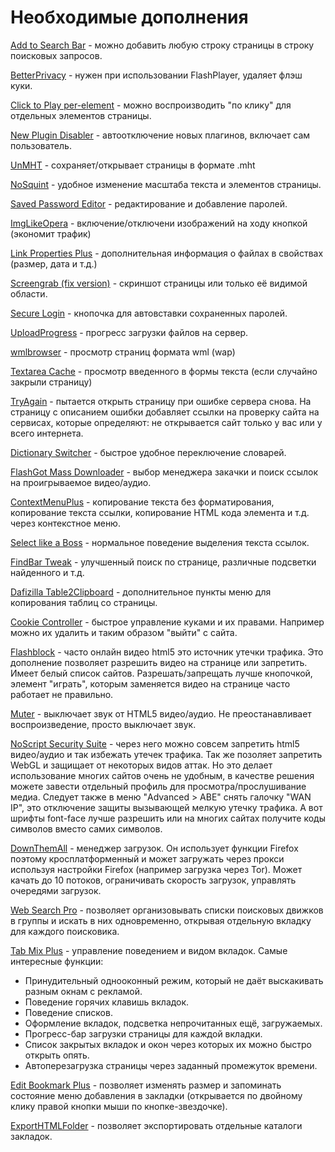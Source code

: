 # Необходимые дополнения

[Add to Search Bar](https://addons.mozilla.org/en-us/firefox/addon/add-to-search-bar) - можно добавить любую строку страницы в строку поисковых запросов.

[BetterPrivacy](https://addons.mozilla.org/en-US/firefox/addon/betterprivacy) - нужен при использовании FlashPlayer, удаляет флэш куки.

[Click to Play per-element](https://addons.mozilla.org/en-US/firefox/addon/click-to-play-per-element) - можно воспроизводить "по клику" для отдельных элементов страницы.

[New Plugin Disabler](https://addons.mozilla.org/en-US/firefox/addon/new-plugin-disabler) - автоотключение новых плагинов, включает сам пользователь.

[UnMHT](https://addons.mozilla.org/en-US/firefox/addon/unmht) - сохраняет/открывает страницы в формате .mht

[NoSquint](https://addons.mozilla.org/en-US/firefox/addon/nosquint) - удобное изменение масштаба текста и элементов страницы.

[Saved Password Editor](https://addons.mozilla.org/en-US/firefox/addon/saved-password-editor) - редактирование и добавление паролей.

[ImgLikeOpera](https://addons.mozilla.org/en-us/firefox/addon/imglikeopera) - включение/отключени изображений на ходу кнопкой (экономит трафик)

[Link Properties Plus](https://addons.mozilla.org/en-US/firefox/addon/link-properties-plus) - дополнительная информация о файлах в свойствах (размер, дата и т.д.)

[Screengrab (fix version)](https://addons.mozilla.org/en-US/firefox/addon/screengrab-fix-version) - скриншот страницы или только её видимой области.

[Secure Login](https://addons.mozilla.org/en-US/firefox/addon/secure-login) - кнопочка для автовставки сохраненных паролей.

[UploadProgress](https://addons.mozilla.org/en-Us/firefox/addon/uploadprogress) - прогресс загрузки файлов на сервер.

[wmlbrowser](https://addons.mozilla.org/en-US/firefox/addon/wmlbrowser) - просмотр страниц формата wml (wap)

[Textarea Cache](https://addons.mozilla.org/en-US/firefox/addon/textarea-cache) - просмотр введенного в формы текста (если случайно закрыли страницу)

[TryAgain](https://addons.mozilla.org/en-US/firefox/addon/tryagain) - пытается открыть страницу при ошибке сервера снова. На страницу с описанием ошибки добавляет ссылки на проверку сайта на сервисах, которые определяют: не открывается сайт только у вас или у всего интернета.

[Dictionary Switcher](https://addons.mozilla.org/en-uS/firefox/addon/dictionary-switcher) - быстрое удобное переключение словарей.

[FlashGot Mass Downloader](https://addons.mozilla.org/en-US/firefox/addon/flashgot) - выбор менеджера закачки и поиск ссылок на проигрываемое видео/аудио.

[ContextMenuPlus](https://addons.mozilla.org/en-US/firefox/addon/contextmenuplus) - копирование текста без форматирования, копирование текста ссылки, копирование HTML кода элемента и т.д. через контекстное меню.

[Select like a Boss](https://addons.mozilla.org/en-US/firefox/addon/select-like-a-boss) - нормальное поведение выделения текста ссылок.

[FindBar Tweak](https://addons.mozilla.org/en-US/firefox/addon/findbar-tweak) - улучшенный поиск по странице, различные подсветки найденного и т.д.

[Dafizilla Table2Clipboard](https://addons.mozilla.org/en-US/firefox/addon/dafizilla-table2clipboard) - дополнительное пункты меню для копирования таблиц со страницы.

[Cookie Controller](https://addons.mozilla.org/en-us/firefox/addon/cookie-controller) - быстрое управление куками и их правами. Например можно их удалить и таким образом "выйти" с сайта.

[Flashblock](https://addons.mozilla.org/ru/firefox/addon/flashblock/) - часто онлайн видео html5 это источник утечки трафика. Это дополнение позволяет разрешить видео на странице или запретить. Имеет белый список сайтов. Разрешать/запрещать лучше кнопочкой, элемент "играть", которым заменяется видео на странице часто работает не правильно.

[Muter](https://addons.mozilla.org/en-US/firefox/addon/muter/) - выключает звук от HTML5 видео/аудио. Не преостанавливает воспроизведение, просто выключает звук.

[NoScript Security Suite](https://addons.mozilla.org/en-US/firefox/addon/noscript) - через него можно совсем запретить html5 видео/аудио и так избежать утечек трафика. Так же позоляет запретить WebGL и защищает от некоторых видов аттак. Но это делает использование многих сайтов очень не удобным, в качестве решения можете завести отдельный профиль для просмотра/прослушивание медиа. Следует также в меню "Advanced > ABE" снять галочку "WAN IP", это отключение защиты вызывающей мелкую утечку трафика. А вот шрифты font-face лучше разрешить или на многих сайтах получите коды символов вместо самих символов.

[DownThemAll](https://addons.mozilla.org/ru/firefox/addon/downthemall) - менеджер загрузок. Он использует функции Firefox поэтому кросплатформенный и может загружать через прокси используя настройки Firefox (например загрузка через Tor). Может качать до 10 потоков, ограничивать скорость загрузок, управлять очередями загрузок.

[Web Search Pro](https://addons.mozilla.org/en-US/firefox/addon/web-search-pro/) - позволяет организовывать списки поисковых движков в группы и искать в них одновременно, открывая отдельную вкладку для каждого поисковика.

[Tab Mix Plus](https://addons.mozilla.org/en-us/firefox/addon/tab-mix-plus) - управление поведением и видом вкладок. Самые интересные функции:
* Принудительный однооконный режим, который не даёт выскакивать разным окнам с рекламой.
* Поведение горячих клавишь вкладок.
* Поведение списков.
* Оформление вкладок, подсветка непрочитанных ещё, загружаемых.
* Прогресс-бар загрузки страницы для каждой вкладки.
* Список закрытых вкладок и окон через которых их можно быстро открыть опять.
* Автоперезагрузка страницы через заданный промежуток времени.

[Edit Bookmark Plus](https://addons.mozilla.org/ru/firefox/addon/edit-bookmark-plus/) - позволяет изменять размер и запоминать состояние меню добавления в закладки (открывается по двойному клику правой кнопки мыши по кнопке-звездочке).

[ExportHTMLFolder](https://addons.mozilla.org/ru/firefox/addon/exporthtmlfolder/) - позволяет экспортировать отдельные каталоги закладок.